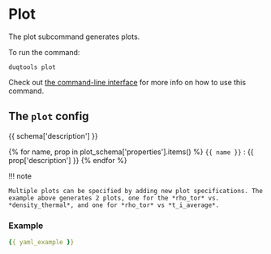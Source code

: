 # Plot

The plot subcommand generates plots.

To run the command:

`duqtools plot`

Check out [the command-line interface](/command-line-interface/#plot) for more info on how to use this command.


## The `plot` config

{{ schema['description'] }}

{% for name, prop in plot_schema['properties'].items() %}
`{{ name }}`
: {{ prop['description'] }}
{% endfor %}

!!! note

    Multiple plots can be specified by adding new plot specifications. The example above generates 2 plots, one for the *rho_tor* vs. *density_thermal*, and one for *rho_tor* vs *t_i_average*.


### Example

```yaml title="duqtools.yaml"
{{ yaml_example }}
```
